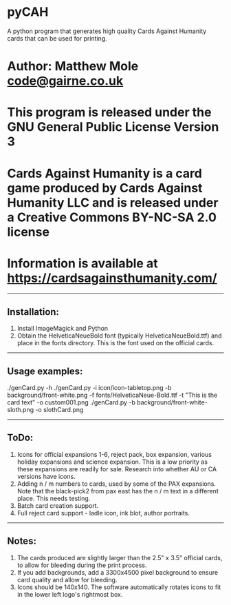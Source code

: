 # pyCAH
A python program that generates high quality Cards Against Humanity cards that can be used for printing.

# Author: Matthew Mole <code@gairne.co.uk>
# This program is released under the GNU General Public License Version 3

# Cards Against Humanity is a card game produced by Cards Against Humanity LLC and is released under a Creative Commons BY-NC-SA 2.0 license
# Information is available at https://cardsagainsthumanity.com/

-------------
Installation:
-------------

1) Install ImageMagick and Python
2) Obtain the HelveticaNeueBold font (typically HelveticaNeueBold.ttf) and place in the fonts directory.
   This is the font used on the official cards.

---------------
Usage examples:
---------------

  ./genCard.py -h
  ./genCard.py -i icon/icon-tabletop.png -b background/front-white.png -f fonts/HelveticaNeue-Bold.ttf -t "This is the card text" -o custom001.png
  ./genCard.py -b background/front-white-sloth.png -o slothCard.png
 
-----
ToDo:
-----

1) Icons for official expansions 1-6, reject pack, box expansion, various holiday expansions and science expansion. This is a low priority as these expansions are readily for sale. Research into whether AU or CA versions have icons.
2) Adding n / m numbers to cards, used by some of the PAX expansions. Note that the black-pick2 from pax east has the n / m text in a different place. This needs testing.
3) Batch card creation support.
4) Full reject card support - ladle icon, ink blot, author portraits.

------
Notes:
------

1) The cards produced are slightly larger than the 2.5" x 3.5" official cards, to allow for bleeding during the print process.
2) If you add backgrounds, add a 3300x4500 pixel background to ensure card quality and allow for bleeding.
3) Icons should be 140x140. The software automatically rotates icons to fit in the lower left logo's rightmost box.
